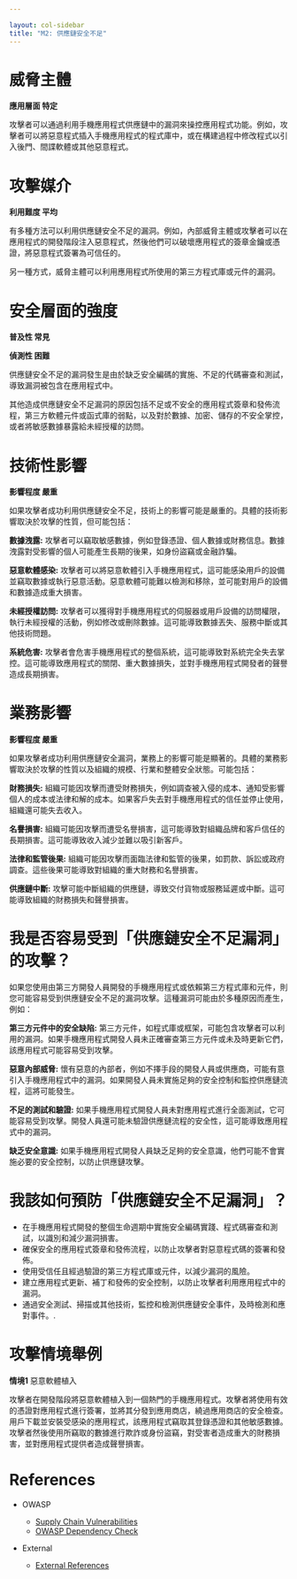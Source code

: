 ```yaml
---

layout: col-sidebar
title: "M2: 供應鏈安全不足"
---
```


# 威脅主體

**應用層面 特定**

攻擊者可以通過利用手機應用程式供應鏈中的漏洞來操控應用程式功能。例如，攻擊者可以將惡意程式插入手機應用程式的程式庫中，或在構建過程中修改程式以引入後門、間諜軟體或其他惡意程式。

# 攻擊媒介

**利用難度 平均**

有多種方法可以利用供應鏈安全不足的漏洞。例如，內部威脅主體或攻擊者可以在應用程式的開發階段注入惡意程式，然後他們可以破壞應用程式的簽章金鑰或憑證，將惡意程式簽署為可信任的。

另一種方式，威脅主體可以利用應用程式所使用的第三方程式庫或元件的漏洞。

# 安全層面的強度

**普及性 常見**

**偵測性 困難**

供應鏈安全不足的漏洞發生是由於缺乏安全編碼的實施、不足的代碼審查和測試，導致漏洞被包含在應用程式中。

其他造成供應鏈安全不足漏洞的原因包括不足或不安全的應用程式簽章和發佈流程，第三方軟體元件或函式庫的弱點，以及對於數據、加密、儲存的不安全掌控，或者將敏感數據暴露給未經授權的訪問。

# 技術性影響

**影響程度 嚴重**

如果攻擊者成功利用供應鏈安全不足，技術上的影響可能是嚴重的。具體的技術影響取決於攻擊的性質，但可能包括：

**數據洩露:** 攻擊者可以竊取敏感數據，例如登錄憑證、個人數據或財務信息。數據洩露對受影響的個人可能產生長期的後果，如身份盜竊或金融詐騙。

**惡意軟體感染:** 攻擊者可以將惡意軟體引入手機應用程式，這可能感染用戶的設備並竊取數據或執行惡意活動。惡意軟體可能難以檢測和移除，並可能對用戶的設備和數據造成重大損害。

**未經授權訪問:**  攻擊者可以獲得對手機應用程式的伺服器或用戶設備的訪問權限，執行未經授權的活動，例如修改或刪除數據。這可能導致數據丟失、服務中斷或其他技術問題。

**系統危害:** 攻擊者會危害手機應用程式的整個系統，這可能導致對系統完全失去掌控。這可能導致應用程式的關閉、重大數據損失，並對手機應用程式開發者的聲譽造成長期損害。

# 業務影響

**影響程度 嚴重**

如果攻擊者成功利用供應鏈安全漏洞，業務上的影響可能是顯著的。具體的業務影響取決於攻擊的性質以及組織的規模、行業和整體安全狀態。可能包括：

**財務損失:** 組織可能因攻擊而遭受財務損失，例如調查被入侵的成本、通知受影響個人的成本或法律和解的成本。如果客戶失去對手機應用程式的信任並停止使用，組織還可能失去收入。

**名譽損害:** 組織可能因攻擊而遭受名譽損害，這可能導致對組織品牌和客戶信任的長期損害。這可能導致收入減少並難以吸引新客戶。

**法律和監管後果:**  組織可能因攻擊而面臨法律和監管的後果，如罰款、訴訟或政府調查。這些後果可能導致對組織的重大財務和名譽損害。

**供應鏈中斷:** 攻擊可能中斷組織的供應鏈，導致交付貨物或服務延遲或中斷。這可能導致組織的財務損失和聲譽損害。

# 我是否容易受到「供應鏈安全不足漏洞」的攻擊？

如果您使用由第三方開發人員開發的手機應用程式或依賴第三方程式庫和元件，則您可能容易受到供應鏈安全不足的漏洞攻擊。這種漏洞可能由於多種原因而產生，例如：

**第三方元件中的安全缺陷:** 第三方元件，如程式庫或框架，可能包含攻擊者可以利用的漏洞。如果手機應用程式開發人員未正確審查第三方元件或未及時更新它們，該應用程式可能容易受到攻擊。

**惡意內部威脅:** 懷有惡意的內部者，例如不擇手段的開發人員或供應商，可能有意引入手機應用程式中的漏洞。如果開發人員未實施足夠的安全控制和監控供應鏈流程，這將可能發生。

**不足的測試和驗證:** 如果手機應用程式開發人員未對應用程式進行全面測試，它可能容易受到攻擊。開發人員還可能未驗證供應鏈流程的安全性，這可能導致應用程式中的漏洞。

**缺乏安全意識:** 如果手機應用程式開發人員缺乏足夠的安全意識，他們可能不會實施必要的安全控制，以防止供應鏈攻擊。

# 我該如何預防「供應鏈安全不足漏洞」？

* 在手機應用程式開發的整個生命週期中實施安全編碼實踐、程式碼審查和測試，以識別和減少漏洞損害。
* 確保安全的應用程式簽章和發佈流程，以防止攻擊者對惡意程式碼的簽署和發佈。
* 使用受信任且經過驗證的第三方程式庫或元件，以減少漏洞的風險。
* 建立應用程式更新、補丁和發佈的安全控制，以防止攻擊者利用應用程式中的漏洞。
* 通過安全測試、掃描或其他技術，監控和檢測供應鏈安全事件，及時檢測和應對事件。.

# 攻擊情境舉例

**情境1** 惡意軟體植入

攻擊者在開發階段將惡意軟體植入到一個熱門的手機應用程式。攻擊者將使用有效的憑證對應用程式進行簽署，並將其分發到應用商店，繞過應用商店的安全檢查。用戶下載並安裝受感染的應用程式，該應用程式竊取其登錄憑證和其他敏感數據。攻擊者然後使用所竊取的數據進行欺詐或身份盜竊，對受害者造成重大的財務損害，並對應用程式提供者造成聲譽損害。

# References
- OWASP
  - [Supply Chain Vulnerabilities](https://owasp.org/www-project-kubernetes-top-ten/2022/en/src/K02-supply-chain-vulnerabilities)
  - [OWASP Dependency Check](https://owasp.org/www-project-dependency-check/)

- External
  - [External References](http://cwe.mitre.org/)
